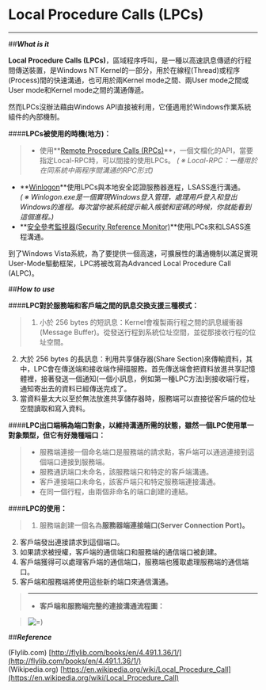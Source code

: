
**Local Procedure Calls (LPCs)**
======================
-------------------------------------------------------

##***What is it***

**Local Procedure Calls (LPCs)**，區域程序呼叫，是一種以高速訊息傳遞的行程間傳送裝置，是Windows NT Kernel的一部分，用於在線程(Thread)或程序(Process)間的快速溝通，也可用於兩Kernel mode之間、兩User mode之間或User mode和Kernel mode之間的溝通傳遞。

然而LPCs沒辦法藉由Windows API直接被利用，它僅適用於Windows作業系統組件的內部機制。

####**LPCs被使用的時機(地方)：**

> + 使用**[Remote Procedure Calls (RPCs)](https://zh.wikipedia.org/wiki/%E9%81%A0%E7%A8%8B%E9%81%8E%E7%A8%8B%E8%AA%BF%E7%94%A8)**，一個文檔化的API，當要指定Local-RPC時，可以間接的使用LPCs。
*( ※ Local-RPC：一種用於在同系統中兩程序間溝通的RPC形式)*
+ **[Winlogon](https://zh.wikipedia.org/wiki/Winlogon)**使用LPCs與本地安全認證服務器進程，LSASS進行溝通。   
*( ※ Winlogon.exe是一個實現Windows登入管理，處理用戶登入和登出Windows的進程。每次當你被系統提示輸入帳號和密碼的時候，你就能看到這個進程。)*
+ **[安全參考監視器(Security Reference Monitor)](https://msdn.microsoft.com/en-us/library/windows/hardware/ff565786%28v=vs.85%29.aspx)**使用LPCs來和LSASS進程溝通。

到了Windows Vista系統，為了要提供一個高速，可擴展性的溝通機制以滿足實現User-Mode驅動框架，LPC將被改寫為Advanced Local Procedure Call (ALPC)。

##***How to use***

####**LPC對於服務端和客戶端之間的訊息交換支援三種模式：**

> 1. 小於 256 bytes 的短訊息：Kernel會複製兩行程之間的訊息緩衝器(Message Buffer)。從發送行程到系統位址空間，並從那接收行程的位址空間。
2. 大於 256 bytes 的長訊息：利用共享儲存器(Share Section)來傳輸資料，其中，LPC會在傳送端和接收端作掃描服務。首先傳送端會把資料放進共享記憶體裡，接著發送一個通知(一個小訊息，例如第一種LPC方法)到接收端行程，通知寄出去的資料已經傳送完成了。
3. 當資料量太大以至於無法放進共享儲存器時，服務端可以直接從客戶端的位址空間讀取和寫入資料。

####**LPC出口端稱為端口對象，以維持溝通所需的狀態，雖然一個LPC使用單一對象類型，但它有好幾種端口：**

>+ 服務端連接一個命名端口是服務端的請求點，客戶端可以通過連接到這個端口連接到服務端。
>+ 服務通訊端口未命名，該服務端只和特定的客戶端溝通。
>+ 客戶連接端口未命名，該客戶端只和特定服務端連接溝通。
>+ 在同一個行程，由兩個非命名的端口創建的連結。

####**LPC的使用：**

>1. 服務端創建一個名為**服務器端連接端口(Server Connection Port)。**
2. 客戶端發出連接請求到這個端口。
3. 如果請求被授權，客戶端的通信端口和服務端的通信端口被創建。
4. 客戶端獲得可以處理客戶端的通信端口，服務端也獲取處理服務端的通信端口。
5. 客戶端和服務端將使用這些新的端口來通信溝通。   

>----------
>+ **客戶端和服務端完整的連接溝通流程圖：**  
    
>![=)](http://i.imgur.com/56ATfQK.jpg)

##***Reference***
   
(Flylib.com) [http://flylib.com/books/en/4.491.1.36/1/](http://flylib.com/books/en/4.491.1.36/1/)    
(Wikipedia.org) [https://en.wikipedia.org/wiki/Local_Procedure_Call](https://en.wikipedia.org/wiki/Local_Procedure_Call)
